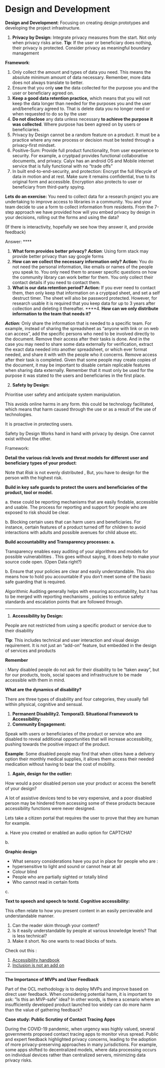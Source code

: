 # Design and Development

**Design and Development**: Focusing on creating design prototypes and developing the project infrastructure.

1. **Privacy by Design:** Integrate privacy measures from the start. Not only when privacy risks arise. **Tip**: If the user or beneficiary does nothing, their privacy is protected. Consider privacy as meaningful boundary management

**Framework**:

1. Only collect the amount and types of data you need. This means the absolute minimum amount of data necessary. Remember, more data does not always translate to better.
2. Ensure that you only **use** the data collected for the purpose you and the user or beneficiary agreed on.
3. **Keep a good data retention practice,** which means that you will not keep the data longer than needed for the purposes you and the user and/beneficary agreed to. That is delete data you no longer need or when requested to do so by the user
4. **Do not disclose** any data unless necessary **to achieve the purpose it was collected**. Where purpose has been agreed on by users or beneficiaries.
5. Privacy by Design cannot be a random feature on a product. It must be a practice where any new process or decision must be tested through a privacy-first mindset.
6. Positive-Sum: Provide full product functionality, from user experience to security. For example, a cryptpad provides functional collaborative documents, and privacy. Calyx has an android OS and Mobile internet service that is fully functional with no “trade offs”
7. In built end-to-end-security, and protection: Encrypt the full lifecycle of data in motion and at rest. Make sure it remains confidential, true to its original form and accessible. Encryption also protects to user or beneficiary from third-party spying.

**Lets do an exercise:** You need to collect data for a research project you are undertaking to improve access to libraries in a community. You and your team decide to use a form to collect information from residents. From the 7-step approach we have provided how will you embed privacy by design in your decisions, rolling out the forms and using the data?

(If there is interactivity, hopefully we see how they answer it, and provide feedback)

Answer: \*\*\*\*

1. **What form provides better privacy?** _**Action**_: Using form stack may provide better privacy than say google forms
2. **How can we collect the necessary information only? Action:** You do not need the personal information, like emails or names of the people you speak to. You only need them to answer specific questions on how the community library can work better for them. You only collect their contact details if you need to contact them.
3. **What is our data retention period? Action:** If you ever need to contact them, then only keep that information on a cryptpad sheet, and set a self destruct timer. The sheet will also be password protected. However, for research usable it is required that you keep data for up to 3 years after collection and deleting it thereafter. \*\*\*\*4. **How can we only distribute information to the team that needs it?**

_**Action:**_ Only share the information that is needed to a specific team. For example, instead of sharing the spreadsheet as “anyone with link or on web can access”, add the specific persons who need to be involved directly to the document. Remove their access after their tasks is done. And in the case you may need to share some data externally for verification, extract the exact data needed into another spreadsheet, or which ever format needed, and share it with with the people who it concerns. Remove access after their task is completed. Given that some people may create copies of the document, it may be important to disable certain replicable features when sharing data externally. Remember that it must only be used for the purpose it was stated to the users and beneficiaries in the first place.

2. **Safety by Design:**

Prioritise user safety and anticipate system manipulation.

This avoids online harms in any form. this could be technology facilitated, which means that harm caused through the use or as a result of the use of technologies.

It is proactive in protecting users.

Safety by Design Works hand in hand with privacy by design. One cannot exist without the other.

Framework:

**Detail the various risk levels and threat models for different user and beneficiary types of your product**:

Note that _Risk_ is not evenly distributed , But, you have to design for the person with the highest risk.

**Build in key safe guards to protect the users and beneficiaries of the product, tool or model.**

a. these could be reporting mechanisms that are easily findable, accessible and usable. The process for reporting and support for people who are exposed to risk should be clear.

b. Blocking certain uses that can harm users and beneficiaries. For instance, certain features of a product turned off for children to avoid interactions with adults and possible avenues for child abuse etc.

**Build accountability and Transparency processes: a.**

Transparency enables easy auditing of your algorithms and models for possible vulnerabilities . This goes without saying, it does help to make your source code open. (Open Data right?)

b. Ensure that your policies are clear and easily understandable. This also means how to hold you accountable if you don’t meet some of the basic safe guarding that is required.

Algorithmic Auditing generally helps with ensuring accountability, but it has to be merged with reporting mechanisms , policies to enforce safety standards and escalation points that are followed through.

***

1. **Accessibility by Design:**

People are not restricted from using a specific product or service due to their disability

**Tip**: This includes technical and user interaction and visual design requirement. It is not just an “add-on” feature, but embedded in the design of services and products

**Remember**

: Many disabled people do not ask for their disability to be “taken away”, but for our products, tools, social spaces and infrastructure to be made accessible with them in mind.

**What are the dynamics of disability?**

There are three types of disability and four categories, they usually fall within physical, cognitive and sensual.

1. **Permanent Disability2. Temporal3. Situational Framework to Accessibility:**
2. **Community Engagement:**

Speak with users or beneficiaries of the product or service who are disabled to reveal additional opportunities that will increase accessibility, pushing towards the positive impact of the product.

**Example**: Some disabled people may find that when cities have a delivery option their monthly medical supplies, it allows them access their needed medication without having to bear the cost of mobility.

1. **Again, design for the outlier:**

How would a poor disabled person use your product or access the benefit of your design?

A lot of assistive devices tend to be very expensive, and a poor disabled person may be hindered from accessing some of these products because accessibility functions were never designed.

Lets take a citizen portal that requires the user to prove that they are human for example.

a. Have you created or enabled an audio option for CAPTCHA?

b.

**Graphic design**

* What sensory considerations have you put in place for people who are :
* hypersensitive to light and sound or cannot hear at all
* Colour blind
* People who are partially sighted or totally blind
* Who cannot read in certain fonts

c.

**Text to speech and speech to textd. Cognitive accessibility:**

This often relate to how you present content in an easily percievable and understandable manner.

1. Can the reader skim through your content?
2. Is it easily understandable by people at various knowledge levels? That is less technical?
3. Make it short. No one wants to read blocks of texts.

Check out this :

1. [Accessibility handbook](https://rgd.ca/working-in-design/resources/accessability-2-a-practical-handbook-on-accessible-graphic-design)
2. [Inclusion is not an add on](https://pollicy.org/wp-content/uploads/2022/01/Inclusion\_Not\_Just\_an\_Addon\_guide.pdf)

***

**The Importance of MVPs and User Feedback**

Part of the OCL methodology is to deploy MVPs and improve based on direct user feedback. When considering potential harm, it is important to ask: ”Is this an MVP-safe” idea? In other words, is there a scenario where an insufficiently developed product launched too widely can do more harm than the value of gathering feedback?

**Case study: Public Scrutiny of Contact Tracing Apps**

During the COVID-19 pandemic, when urgency was highly valued, several governments proposed contact tracing apps to monitor virus spread. Public and expert feedback highlighted privacy concerns, leading to the adoption of more privacy-preserving approaches in many jurisdictions. For example, some apps shifted to decentralized models, where data processing occurs on individual devices rather than centralized servers, minimizing data privacy risks.
